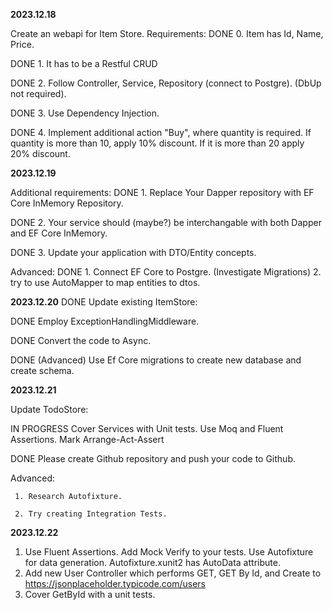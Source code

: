 **2023.12.18**

Create an webapi for Item Store.
Requirements:
DONE 0. Item has Id, Name, Price.

DONE 1. It has to be a Restful CRUD

DONE 2. Follow Controller, Service, Repository (connect to Postgre). (DbUp not required).

DONE 3. Use Dependency Injection.

DONE 4. Implement additional action "Buy", where quantity is required. If quantity is more than 10, apply 10% discount.
      If it is more than 20 apply 20% discount.

**2023.12.19**

Additional requirements:
DONE 1. Replace Your Dapper repository with EF Core InMemory Repository.

DONE 2. Your service should  (maybe?) be interchangable with both Dapper and EF Core InMemory.

DONE 3. Update your application with DTO/Entity concepts.

Advanced:
DONE 1. Connect EF Core to Postgre. (Investigate Migrations)
2. try to  use AutoMapper to map entities to dtos.

**2023.12.20**
DONE Update existing ItemStore:
   
DONE Employ ExceptionHandlingMiddleware.

DONE Convert the code to Async.

DONE (Advanced) Use Ef Core migrations to create new database and create schema.

**2023.12.21**

Update TodoStore:

IN PROGRESS Cover Services with Unit tests. Use Moq and Fluent Assertions. Mark Arrange-Act-Assert

DONE Please create Github repository and push your code to Github.

Advanced:

     1. Research Autofixture.
     
     2. Try creating Integration Tests.
**2023.12.22**
1. Use Fluent Assertions. Add Mock Verify to your tests. Use Autofixture for data generation. Autofixture.xunit2 has AutoData attribute.
2. Add new User Controller which performs GET, GET By Id, and Create to https://jsonplaceholder.typicode.com/users
3. Cover GetById with a unit tests.

